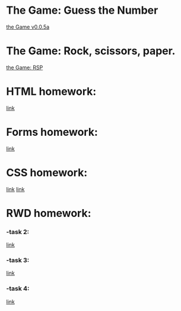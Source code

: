 <h1>The Game: Guess the Number</h1>
<a href="https://ehot-gh.github.io/theGameGuessTheNumber/">the Game v0.0.5a</a>

<h1>The Game: Rock, scissors, paper.</h1>
<a href="https://ehot-gh.github.io/theGame/">the Game: RSP</a>

<h1>HTML homework:</h1>
<a href="https://ehot-gh.github.io/htmlcss-homework/HTML-homework/index.html">link</a>

<h1>Forms homework:</h1>
<a href="https://ehot-gh.github.io/htmlcss-homework/Forms-homework/index.html">link</a>

<h1>CSS homework:</h1>
<a href="https://ehot-gh.github.io/htmlcss-homework/CSS-homework/blog.html">link</a>
<a href="https://ehot-gh.github.io/htmlcss-homework/CSS-homework/about.html">link</a>

<h1>RWD homework:</h1>
<h3>-task 2:</h3>
<a href="https://ehot-gh.github.io/RWD-homework/2/index.html">link</a>
<h3>-task 3:</h3>
<a href="https://ehot-gh.github.io/RWD-homework/3/index.html">link</a>
<h3>-task 4:</h3>
<a href="https://ehot-gh.github.io/RWD-homework/4/index.html">link</a>
